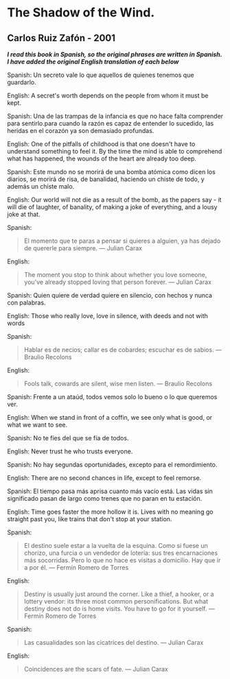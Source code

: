 # The Shadow of the Wind. 

## Carlos Ruiz Zafón - 2001

**_I read this book in Spanish, so the original phrases are written in Spanish. I have added the original English translation of each below_**

Spanish: Un secreto vale lo que aquellos de quienes tenemos que guardarlo. 

English: A secret's worth depends on the people from whom it must be kept.

Spanish: Una de las trampas de la infancia es que no hace falta comprender para sentirlo.para cuando la razón es capaz de entender lo sucedido, las heridas en el corazón ya son demasiado profundas.

English: One of the pitfalls of childhood is that one doesn't have to understand something to feel it. By the time the mind is able to comprehend what has happened, the wounds of the heart are already too deep. 
 
Spanish: Este mundo no se morirá de una bomba atómica como dicen los diarios, se morirá de risa, de banalidad, haciendo un chiste de todo, y además un chiste malo.

English: Our world will not die as a result of the bomb, as the papers say - it will die of laughter, of banality, of making a joke of everything, and a lousy joke at that.

Spanish:
> El momento que te paras a pensar si quieres a alguien, ya has dejado de quererle para siempre.
> — Julian Carax

English:
> The moment you stop to think about whether you love someone, you've already stopped loving that person forever.
> — Julian Carax

Spanish: Quien quiere de verdad quiere en silencio, con hechos y nunca con palabras.

English: Those who really love, love in silence, with deeds and not with words

Spanish:
> Hablar es de necios; callar es de cobardes; escuchar es de sabios.
> — Braulio Recolons

English:
> Fools talk, cowards are silent, wise men listen.
> — Braulio Recolons

Spanish: Frente a un ataúd, todos vemos solo lo bueno o lo que queremos ver.

English: When we stand in front of a coffin, we see only what is good, or what we want to see.

Spanish: No te fíes del que se fía de todos.

English: Never trust he who trusts everyone.

Spanish: No hay segundas oportunidades, excepto para el remordimiento.

English: There are no second chances in life, except to feel remorse.

Spanish: El tiempo pasa más aprisa cuanto más vacío está. Las vidas sin significado pasan de largo como trenes que no paran en tu estación.

English: Time goes faster the more hollow it is. Lives with no meaning go straight past you, like trains that don't stop at your station.

Spanish: 
> El destino suele estar a la vuelta de la esquina. Como si fuese un chorizo, una furcia o un vendedor de lotería: sus tres encarnaciones más socorridas. Pero lo que no hace es visitas a domicilio. Hay que ir a por él.
> — Fermín Romero de Torres

English: 
> Destiny is usually just around the corner. Like a thief, a hooker, or a lottery vendor: its three most common personifications. But what destiny does not do is home visits. You have to go for it yourself.
> — Fermín Romero de Torres

Spanish: 
> Las casualidades son las cicatrices del destino.
> — Julian Carax

English: 
> Coincidences are the scars of fate.
> — Julian Carax
